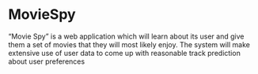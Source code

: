 # MovieSpy
“Movie Spy” is a web application which will learn about its user and give them a set of movies that they will most likely enjoy. The system will make extensive use of user data to come up with reasonable track prediction about user preferences
